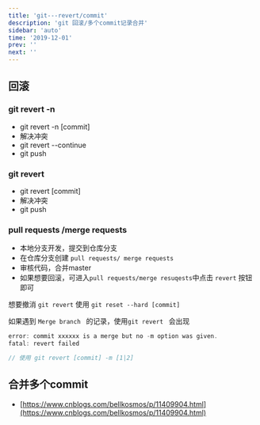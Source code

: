 ```yaml
---
title: 'git---revert/commit'
description: 'git 回滚/多个commit记录合并'
sidebar: 'auto'
time: '2019-12-01'
prev: ''
next: ''
---
```



## 回滚

### git revert -n

+ git revert -n [commit]
+ 解决冲突
+ git revert --continue
+ git push

### git revert

+ git revert [commit]
+ 解决冲突
+ git push

### pull requests /merge requests

+ 本地分支开发，提交到仓库分支
+ 在仓库分支创建 `pull requests/ merge requests`
+ 审核代码，合并master
+ 如果想要回滚，可进入`pull requests/merge resuqests`中点击 `revert` 按钮即可


想要撤消 `git revert` 使用 `git reset --hard [commit]`

如果遇到 `Merge branch ` 的记录，使用`git revert ` 会出现

``` js
error: commit xxxxxx is a merge but no -m option was given.
fatal: revert failed

// 使用 git revert [commit] -m [1|2]

```


## 合并多个commit





+ [https://www.cnblogs.com/bellkosmos/p/11409904.html](https://www.cnblogs.com/bellkosmos/p/11409904.html)